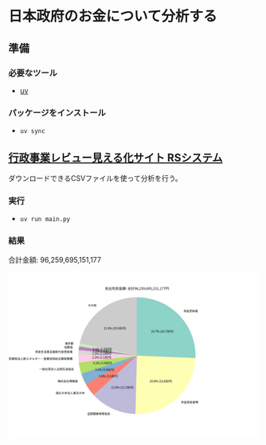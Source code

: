 # 日本政府のお金について分析する

## 準備
### 必要なツール
- [uv](https://docs.astral.sh/uv/)

### パッケージをインストール
- `uv sync`

## [行政事業レビュー見える化サイト RSシステム](https://rssystem.go.jp/top)
ダウンロードできるCSVファイルを使って分析を行う。

### 実行
- `uv run main.py`

### 結果
合計金額: 96,259,695,151,177

![支出先の金額](./output/支出先別金額.png)
